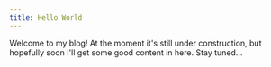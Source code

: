 ```yaml
---
title: Hello World
---
```

Welcome to my blog! At the moment it's still under construction, but hopefully soon I'll get some good content in here. Stay tuned...